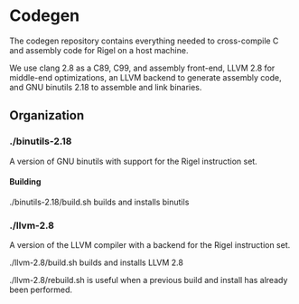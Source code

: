 Codegen
=======

The codegen repository contains everything needed to cross-compile C and
assembly code for Rigel on a host machine. 

We use clang 2.8 as a C89, C99, and assembly front-end, LLVM 2.8 for
middle-end optimizations, an LLVM backend to generate assembly code, and GNU
binutils 2.18 to assemble and link binaries.

Organization
------------

### ./binutils-2.18

A version of GNU binutils with support for the Rigel instruction set.

#### Building

./binutils-2.18/build.sh builds and installs binutils

### ./llvm-2.8

A version of the LLVM compiler with a backend for the Rigel instruction set.

./llvm-2.8/build.sh builds and installs LLVM 2.8

./llvm-2.8/rebuild.sh is useful when a previous build and install has already
been performed.
